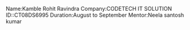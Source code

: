 Name:Kamble Rohit Ravindra
Company:CODETECH IT SOLUTION
ID::CT08DS6995
Duration:August to September
Mentor:Neela santosh kumar

